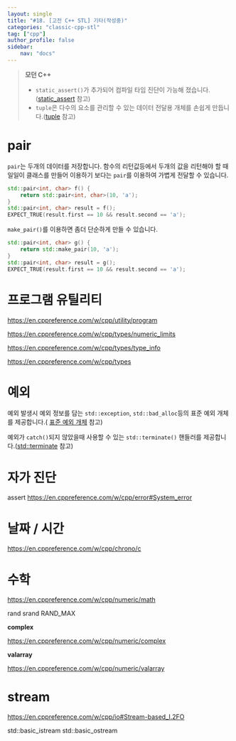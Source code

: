 ```yaml
---
layout: single
title: "#18. [고전 C++ STL] 기타(작성중)"
categories: "classic-cpp-stl"
tag: ["cpp"]
author_profile: false
sidebar: 
    nav: "docs"
---
```


> **모던 C++**
> * `static_assert()`가 추가되어 컴파일 타임 진단이 가능해 졌습니다.([static_assert](https://tango1202.github.io/mordern-cpp/mordern-cpp-static_assert/) 참고)
> * `tuple`은 다수의 요소를 관리할 수 있는 데이터 전달용 개체를 손쉽게 만듭니다.([tuple](https://tango1202.github.io/mordern-cpp-stl/mordern-cpp-stl-tuple/) 참고)

# pair

`pair`는 두개의 데이터를 저장합니다. 함수의 리턴값등에서 두개의 값을 리턴해야 할 때 일일이 클래스를 만들어 이용하기 보다는 `pair`를 이용하여 가볍게 전달할 수 있습니다.

```cpp
std::pair<int, char> f() {
    return std::pair<int, char>(10, 'a');
}
std::pair<int, char> result = f();
EXPECT_TRUE(result.first == 10 && result.second == 'a');
```

`make_pair()`를 이용하면 좀더 단순하게 만들 수 있습니다.

```cpp
std::pair<int, char> g() {
    return std::make_pair(10, 'a');
}
std::pair<int, char> result = g();
EXPECT_TRUE(result.first == 10 && result.second == 'a');        
```

# 프로그램 유틸리티
https://en.cppreference.com/w/cpp/utility/program


https://en.cppreference.com/w/cpp/types/numeric_limits

https://en.cppreference.com/w/cpp/types/type_info

https://en.cppreference.com/w/cpp/types

# 예외

예외 발생시 예외 정보를 담는 `std::exception`, `std::bad_alloc`등의 표준 예외 개체를 제공합니다.(
[표준 예외 개체](https://tango1202.github.io/classic-cpp-exception/classic-cpp-exception-object/) 참고)

예외가 `catch()`되지 않았을때 사용할 수 있는 `std::terminate()` 핸들러를 제공합니다.([std::terminate](https://tango1202.github.io/classic-cpp-exception/classic-cpp-exception-mechanism/#terminate) 참고)

# 자가 진단

assert 
https://en.cppreference.com/w/cpp/error#System_error



# 날짜 / 시간 

https://en.cppreference.com/w/cpp/chrono/c


# 수학
https://en.cppreference.com/w/cpp/numeric/math

rand
srand
RAND_MAX

**complex**

https://en.cppreference.com/w/cpp/numeric/complex

**valarray**

https://en.cppreference.com/w/cpp/numeric/valarray

# stream
https://en.cppreference.com/w/cpp/io#Stream-based_I.2FO

std::basic_istream
std::basic_ostream



